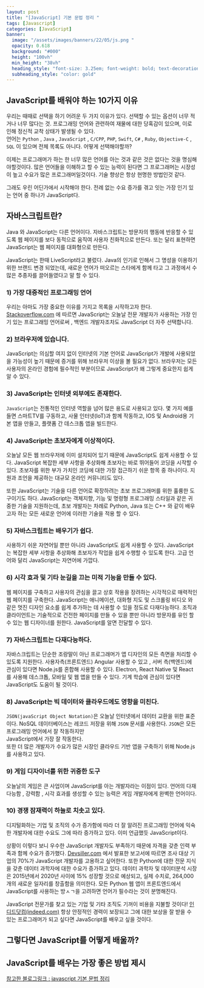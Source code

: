 ```yaml
---
layout: post
title: "[JavaScript] 기본 문법 정리 "
tags: [Javascript]
categories: [JavaScript]
banner:
  image: "/assets/images/banners/22/05/js.png "
  opacity: 0.618
  background: "#000"
  height: "100vh"
  min_height: "38vh"
  heading_style: "font-size: 3.25em; font-weight: bold; text-decoration: underline"
  subheading_style: "color: gold"
---
```


## JavaScript를 배워야 하는 10가지 이유

우리는 때때로 선택을 하기 어려운 두 가지 이유가 있다.
선택할 수 있는 옵션이 너무 적거나 너무 많다는 것. 프로그래밍 언어와 관련하여 재물에 대한
당혹감이 있으며, 이로 인해 정신적 교착 상태가 발생될 수 있다.  
언어는 `Python` , `Java` , `JavaScript` , `C/CPP`, `PHP`, `Swift`, `C#` , `Ruby`, `Objective-C` , `SQL` 이 있으며
전체 목록도 아니다. 어떻게 선택해야할까?

이제는 프로그래머가 하는 한 너무 많은 언어를 아는 것과 같은 것은 없다는 것을 명심해야할것이다.
많은 언어들을 이해하고 할 수 있는 능력이 된다면 그 프로그래머는 시장성이 높고 수요가 많은 프로그래머일것이다.
기술 향상은 항상 현명한 방법인것 같다.

그래도 우린 어딘가에서 시작해야 한다. 전례 없는 수요 증가를 겪고 잇는 가장 인기 있는 언어 중 하나가 JavaScript다.

## 자바스크립트란?

Java 와 JavaScript는 다른 언어이다.
자바스크립트는 방문자의 행동에 반응할 수 있도록 웹 페이지를 보다 동적으로 움직여 사용자 친화적으로 만든다.
또는 달리 표현하면 JavaScript는 웹 페이지를 대화형으로 만든다.

JavaScript는 한때 LiveScript라고 불렀다. Java의 인기로 인해서 그 명성을 이용하기 위한 브랜드 변경 되었는데,
새로운 언어가 떠오르는 스타에게 함께 타고 그 과정에서 수많은 추종자를 끌어들였다고 말 할 수 있다.

### 1) 가장 대중적인 프로그래밍 언어

우리는 아마도 가장 중요한 이유를 가지고 목록을 시작하고자 한다.
[Stackoverflow.com](https://insights.stackoverflow.com/survey/2019#technology) 에 따르면
JavaScript는 오늘날 전문 개발자가 사용하는 가장 인기 있는 프로그래밍 언어로써 , 백엔드 개발자조차도 JavaScript 더 자주 선택합니다.

### 2) 브라우저에 있습니다.

JavaScript는 의심할 여지 없이 인터넷의 기본 언어로 JavaScript가 개발에 사용되었을 가능성이 높기 때문에
증거를 위해 브라우저 이상을 볼 필요가 없다. 브라우저는 모든 사용자의 온라인 경험에 필수적인 부분이므로
JavaScript가 왜 그렇게 중요한지 쉽게 알 수 있다.

### 3) JavaScript는 인터넷 외부에도 존재한다.

`JavaScript`는 전통적인 인터넷 역할을 넘어 많은 용도로 사용되고 있다. 몇 가지 예를 들면 스마트TV를 구동하고,
사물 인터넷(IoT)과 함께 작동하고, IOS 및 Android용 기본 앱을 만들고, 플랫폼 간 데스크톱 앱을 빌드한다.

### 4) JavaScript는 초보자에게 이상적이다.

오늘날 모든 웹 브라우저에 이미 설치되어 있기 때문에 JavaScript도 쉽게 사용할 수 있다.
JavaScript 복잡한 세부 사항을 추상화해 초보자는 바로 뛰어들어 코딩을 시작할 수 있다.
초보자를 위한 부가 가치인 코딩에 대한 가장 접근하기 쉬운 항목 중 하나이다.
지원과 조언을 제공하는 대규모 온라인 커뮤니티도 있다.

또한 JavaScript는 기술을 다른 언어로 확장하려는 초보 프로그래머를 위한 훌륭한 도구이기도 하다.
JavaScript는 객체지향, 기능 및 명령형 프로그래밍 스타일과 같은 귀중한 기술을 지원하는데, 초보 개발자는
차례로 Python, Java 또는 C++ 와 같이 배우고자 하는 모든 새로운 언어에 이러한 기술을 적용 할 수 있다.

### 5) 자바스크립트는 배우기가 쉽다.

사용하기 쉬운 자연어일 뿐만 아니라 JavaScript도 쉽게 사용할 수 있다. JavaScript는 복잡한 세부 사항을 추상화해
초보자가 작업을 쉽게 수행할 수 있도록 한다. 고급 언어와 달리 JavaScript는 자연어에 가깝다.

### 6) 시각 효과 및 기타 눈길을 끄는 미적 기능을 만들 수 있다.

웹 페이지를 구축하고 사용자의 관심을 끌고 상호 작용을 장려하는 시각적으로 매력적인 웹 페이지를 구축한다.
JavaScript는 애니메이션, 대화형 지도 및 스크롤링 비디오 와 같은 멋진 디자인 요소를 쉽게 추가하는 데
사용할 수 있을 정도로 다재다능하다. 조직과 클라이언트는 기술적으로 건전한 페이지를 만들 수 있을 뿐만 아니라
방문자를 유인 할 수 있는 웹 디자이너를 원한다. JavaScript를 알면 전달할 수 있다.

### 7) 자바스크립트는 다재다능하다.

자바스크립트는 단순한 조랑말이 아닌 프로그래머가 앱 디자인의 모든 측면을 처리할 수 있도록 지원한다.
사용자측(프론트엔드) Angular 사용할 수 있고 , 서버 측(백엔드)에 관심이 있다면
Node.js를 혼합해 사용할 수 있다.
Electron, React Native 및 React를 사용해 데스크톱, 모바일 및 웹 앱을 만들 수 있다. 기계 학습에 관심이 있다면
JavaScript도 도움이 될 것이다.

### 8) JavaScript는 빅 데이터와 클라우드에도 영향을 미친다.

`JSON(javaScript Object Notation)`은 오늘날 인터넷에서 데이터 교환을 위한 표준이다. NoSQL 데이터베이스는
레코드 저장을 위해 `JSON` 문서를 사용한다. `JSON`은 모든 프로그래밍 언어에서 잘 작동하지만  
JavaScript에서 가장 잘 작동한다.  
또한 더 많은 개발자가 수요가 많은 시장인 클라우드 기반 앱을 구축하기 위해 Node.js를 사용하고 있다.

### 9) 게임 디자이너를 위한 귀중한 도구

오늘날의 게임은 큰 사업이며 JavaScript를 아는 개발자라는 이점이 있다. 언어의 다재다능함 , 강력함 , 시각 효과를
생성할 수 있는 능력은 게임 개발자에게 완벽한 언어이다.

### 10) 경쟁 잠재력이 하늘로 치솟고 있다.

디지털화하는 기업 및 조직의 수가 증가함에 따라 더 잘 알려진 프로그래밍 언어에 익숙한 개발자에 대한 수요도 그에 따라 증가하고 있다.
이미 언급했듯 JavaScript이다.

상황이 이렇다 보니 우수한 JavaScript 개발자도 부족하기 때문에 자격을 갖춘 인력 부족과 함께 수요가 증가했다.
[Devsiller.com](https://devskiller.com/technical-hiring-skills-report-2019/#Two) 에서 발표한 보고서에 따르면 조사 대상 기업의 70%가
JavaScript 개발자를 고용하고 싶어한다. 또한 Python에 대한 전문 지식을 갖춘 데이터 과학자에 대한 수요가 증가하고 있다.
데이터 과학자 및 데이터분석 시장은 2015년에서 2020년 사이에 15% 성장할 것으로 예상되고, 실제 수치로, 264,000개의 새로운 일자리를
창출함을 의미한다. 모든 Python 웹 앱이 프론트엔드에서 JavaScript를 사용하는 방ㅅㄱ을 고려하면 언어가 필수라는 것이 분명해진다.

JavaScript 전문가를 찾고 있는 기업 및 기타 조직도 기꺼이 비용을 지불할 것이다! [인디드닷컴(indeed.com)](https://www.indeed.com/career/javascript-developer/salaries)
항상 안정적인 경력이 보장되고 그에 대한 보상을 잘 받을 수 있는 프로그래머가 되고 싶다면 JavaScript를 배우고 싶을 것이다.

## 그렇다면 JavaScript를 어떻게 배울까?

## JavaScript를 배우는 가장 좋은 방법 제시

[참고한 블로그링크 : javascript 기본 문법 정리](https://blex.me/@baealex/%EC%9E%90%EB%B0%94%EC%8A%A4%ED%81%AC%EB%A6%BD%ED%8A%B8javascript-%EA%B8%B0%EB%B3%B8-%EB%AC%B8%EB%B2%95-%EC%A0%95%EB%A6%AC "Javascript 문법정리")
